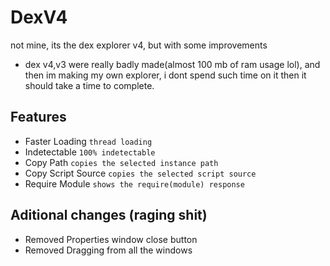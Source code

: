 # DexV4
not mine, its the dex explorer v4, but with some improvements
* dex v4,v3 were really badly made(almost 100 mb of ram usage lol), and then im making my own explorer, i dont spend such time on it then it should take a time to complete.

## Features

* Faster Loading `thread loading`
* Indetectable `100% indetectable`
* Copy Path `copies the selected instance path`
* Copy Script Source `copies the selected script source`
* Require Module `shows the require(module) response`

## Aditional changes (raging shit)
* Removed Properties window close button
* Removed Dragging from all the windows
